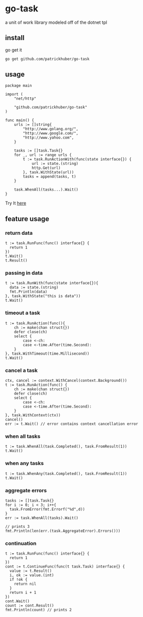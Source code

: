 # go-task

a unit of work library modeled off of the dotnet tpl

## install

go get it

```bash 
go get github.com/patrickhuber/go-task
```

## usage

```golang
package main

import (
	"net/http"

	"github.com/patrickhuber/go-task"
)

func main() {
	urls := []string{
		"http://www.golang.org/",
		"http://www.google.com/",
		"http://www.yahoo.com",
	}

	tasks := []task.Task{}
	for _, url := range urls {
		t := task.RunActionWith(func(state interface{}) {
			url := state.(string)
			http.Get(url)
		}, task.WithState(url))
		tasks = append(tasks, t)
	}

	task.WhenAll(tasks...).Wait()
}
```

Try It [here](https://go.dev/play/p/Ur4z-KBabvV)

## feature usage


### return data

```golang
t := task.RunFunc(func() interface{} {
  return 1
})
t.Wait()
t.Result()
```

### passing in data

```golang
t := task.RunWith(func(state interface{}){
  data := state.(string)
  fmt.Println(data)
}, task.WithState("this is data"))
t.Wait()
```

### timeout a task

```golang
t := task.RunAction(func(){
  	ch := make(chan struct{})
  	defer close(ch)
	select {
		case <-ch:
		case <-time.After(time.Second):
	}
}, task.WithTimeout(time.Millisecond))
t.Wait()
```

### cancel a task

```golang
ctx, cancel := context.WithCancel(context.Background())
t := task.RunAction(func() {
  	ch := make(chan struct{})
  	defer close(ch)
	select {
		case <-ch:
		case <-time.After(time.Second):
	}
}, task.WithContext(ctx))
cancel()
err := t.Wait() // error contains context cancellation error
```

### when all tasks

```golang
t := task.WhenAll(task.Completed(), task.FromResult(1))
t.Wait()
```

### when any tasks

```golang
t := task.WhenAny(task.Completed(), task.FromResult(1))
t.Wait()
```

### aggregate errors

```golang
tasks := []task.Task{}
for i := 0; i < 3; i++{
  task.FromError(fmt.Errorf("%d",d))
}
err := task.WhenAll(tasks).Wait()

// prints 3
fmt.Println(len(err.(task.AggregateError).Errors()))
```

### continuation

```golang
t := task.RunFunc(func() interface{} {
  return 1
})
cont := t.ContinueFunc(func(t task.Task) interface{} {
  value := t.Result()
  i, ok := value.(int)
  if !ok {
    return nil
  }
  return i + 1
})
cont.Wait()
count := cont.Result()
fmt.Println(count) // prints 2
```
